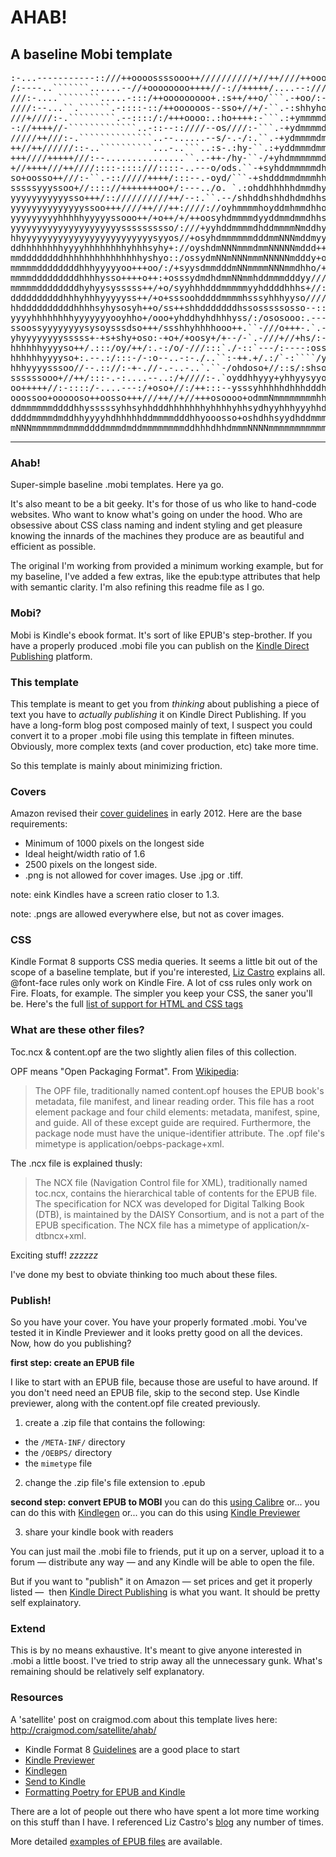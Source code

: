 
AHAB!    
=====
                                  
A baseline Mobi template
------------------------

<pre>
:-...-----------::///++oooossssooo++//////////+//++////++oooosssyhhhhddd
/:----..```````......--//+oooooooo++++//-://+++++/....--:////+/++ssyhhhh
///:-....````````.....-:::/++ooooooooo+.:s++/++o/```.-+oo/:-:://++++++oo
////:--...``.``````.-::::-::/++oooooos--sso+//+/-``.-:shhyho:/+oooo+oooo
///+////:-.`````````.--::::/:/+++oooo:.:ho++++:-```.:+ymmmmdyo+ossssssss
-://++++//-`````````````..-::--::////--os////:-```.-+ydmmmmddyo++oosssss
/////++///:-.``````````````..--......--s/-.-/:.``.-+ydmmmmdmdyh//++ossss
++//++//////::-..``````````...-..```..:s-.:hy-``.:+yddmmmdmmhhh/++oossss
+++////+++++///:--...............``..-++-/hy-``-/+yhdmmmmmmdyho/+oosssss
+//++++///++////::::-::::///::::-..---o/ods.``-+syhddmmmmmdhy+/++++oooss
so+oosso++///:-``.-:://///++++/:::--.-oyd/```-+shdddmmdmmmhhy+oooo+++ssy
sssssyyyssoo+//:::://+++++++oo+/:---../o. `.:ohddhhhhhdmmdhy//+osossssss
yyyyyyyyyyysso+++/:://////////++/--:.``.--/shhddhshhdhdmdhhs:+oosyyyysss
yyyyyyyyyyyyyyssoo+++////++///++:////://oyhmmmmhoyddmhmmdhhoosyyyhyyyyyy
yyyyyyyyyhhhhhyyyyyssooo++/+o++/+/++oosyhdmmmmdyyddmmdmmdhhssyyyyysyyyyy
yyyyyyyyyyyyyyyyyyyyyssssssssso/:///+yyhddmmmmdhddmmmmNmddhyyyyyyyyyyyyy
hhyyyyyyyyyyyyyyyyyyyyyyyyysyyos//+osyhdmmmmmmdddmmNNNmddmyyysssyyyyyyyy
ddhhhhhhhhyyyyhhhhhhhhyhhhsyhy+://oyshdmNNNmmmdmmNNNNNmddd++ossssyyyyyyy
mmddddddddhhhhhhhhhhhhhhhyshyo::/ossydmNNmNNNmmmNNNNNmdddy+ooossssyyyyyy
mmmmmddddddddhhhyyyyyoo+++oo/:/+syysdmmdddmNNmmmmNNNmmdhho/+ooossoooo+oo
mmmmdddddddddhhhhysso++++o++:+osssydmdhdmmNNmmhddmmmdddyy///+/+////////+
mmmmmddddddddhyhyysysssss++/+o/syyhhhdddmmmmmyyhddddhhhs+//:::::-.:://+/
ddddddddddhhhyhhhyyyyyss++/+o+sssoohddddmmmmhsssyhhhyyso/////://++++++++
hhddddddddddhhhhsyhysosyh++o/ss++shhdddddddhssosssssosso--:://+++++//+oo
yyyyhhhhhhhhyyyyyyyooyhho+/ooo+yhddhyhdhhhyss/:/ososooo:.---::::://:::/+
ssoossyyyyyyyysysoysssdso+++/ssshhyhhhhooo++.``-///o+++-.`.--::::::::--:
yhyyyyyyyysssss+-+s+shy+oso:-+o+/+oosy+/+--/-`.-///+//+hs/:-::::/::----:
hhhhhhyyyyso++/.:::/oy/++/:.-:/o/-///:::`./-::`---/:----:oss-.......----
hhhhhhyyyyso+:.--.:/:::-/-:o--..-:-./..``:-++.+/.:/`-:````/yo...````.-..
hhhyyyysssoo//--.:://:-+-.//-.-..-..`.``-/ohdoso+//::s/:shsoh:.-+syyo-`.
ssssssooo+//++/:::-.-:....--..:/+////:-.`oyddhhyyy+yhhyysyyoyyhhhdddo//+
oo+++++//:-::::/-....---:/+oso+//:/++:::--ysssyhhhhhdhhhdddhdmmdmmmh+ooo
ooossoo+oooooso++oosso+++///++//+//+++osoooo+odmmNmmmmmmmmhhhddmmmmddhhh
ddmmmmmmddddhhysssssyhhsyhhdddhhhhhhhyhhhhyhhsydhyyhhhyyyhhdddmdmddddddh
ddddmmmmdmddhhyyyyhdhhhhhddmmmmdddhhyooosso+oshdhhsyydhddmmmmmmmmmmmdhhh
mNNNmmmmmmdmmmddddmmmdmddmmmmmmmmddhhhdhhdmmmNNNNmmmmmmmmmmmmmmmmmmmmddh
</pre>

------------------------------------------------------------------------  

### Ahab! ###

Super-simple baseline .mobi templates. Here ya go. 

It's also meant to be a bit geeky. It's for those of us who like to hand-code 
websites. Who want to know what's going on under the hood. Who are obsessive
about CSS class naming and indent styling and get pleasure knowing the 
innards of the machines they produce are as beautiful and efficient as 
possible. 

The original I'm working from provided a minimum working example, but for my baseline, 
I've added a few extras, like the epub:type attributes that help with semantic clarity. 
I'm also refining this readme file as I go.


### Mobi? ###

Mobi is Kindle's ebook format. It's sort of like EPUB's step-brother. 
If you have a properly produced .mobi file you can publish on the 
[Kindle Direct Publishing](http://kdp.amazon.com) platform. 


### This template ###

This template is meant to get you from *thinking* about publishing a piece of 
text you have to *actually publishing* it on Kindle Direct Publishing. If you 
have a long-form blog post composed mainly of text, I suspect you could 
convert it to a proper .mobi file using this template in fifteen minutes. 
Obviously, more complex texts (and cover production, etc) take more time. 

So this template is mainly about minimizing friction. 


### Covers ###

Amazon revised their [cover guidelines](https://kdp.amazon.com/self-publishing/help?topicId=A2J0TRG6OPX0VM) in early 2012. Here are the base requirements:

- Minimum of 1000 pixels on the longest side 
- Ideal height/width ratio of 1.6 
- 2500 pixels on the longest side. 
- .png is not allowed for cover images. Use .jpg or .tiff. 

note: eink Kindles have a screen ratio closer to 1.3. 

note: .pngs are allowed everywhere else, but not as cover images. 


### CSS ###

Kindle Format 8 supports CSS media queries. It seems a little bit out of the
scope of a baseline template, but if you're interested, [Liz Castro](http://www.pigsgourdsandwikis.com/2012/01/media-queries-for-formatting-poetry-on.html)
explains all. @font-face rules only work on Kindle Fire. A lot of css rules only work on Fire. Floats, for example. The simpler you keep your CSS, the saner you'll be. Here's the full [list of support for HTML and CSS tags](http://www.amazon.com/gp/feature.html?ie=UTF8&docId=1000729901)


### What are these other files? ###

Toc.ncx & content.opf are the two slightly alien files of this collection.

OPF means "Open Packaging Format". From [Wikipedia](http://en.wikipedia.org/wiki/EPUB#Open_Packaging_Format_2.0.1):

> The OPF file, traditionally named content.opf houses the EPUB book's 
> metadata, file manifest, and linear reading order. This file has a 
> root element package and four child elements: metadata, manifest, 
> spine, and guide. All of these except guide are required. Furthermore, 
> the package node must have the unique-identifier attribute. The .opf 
> file's mimetype is application/oebps-package+xml.

The .ncx file is explained thusly: 

> The NCX file (Navigation Control file for XML), traditionally named toc.ncx, 
> contains the hierarchical table of contents for the EPUB file. The specification 
> for NCX was developed for Digital Talking Book (DTB), is maintained by the DAISY 
> Consortium, and is not a part of the EPUB specification. The NCX file has a 
> mimetype of application/x-dtbncx+xml.

Exciting stuff! *zzzzzz*

I've done my best to obviate thinking too much about these files.


### Publish! ###

So you have your cover. You have your properly formated .mobi. You've tested it
in Kindle Previewer and it looks pretty good on all the devices. Now, how do you publishing? 

**first step: create an EPUB file**

I like to start with an EPUB file, because those are useful to have around. If you don't need need an EPUB file, skip to the second step. Use Kindle previewer, along with the content.opf file created previously.

1. create a .zip file that contains the following:
- the ``/META-INF/`` directory
- the ``/OEBPS/`` directory
- the ``mimetype`` file

2. change the .zip file's file extension to .epub

**second step: convert EPUB to MOBI**
you can do this [using Calibre](http://manual.calibre-ebook.com/conversion.html) or...
you can do this with [Kindlegen](http://www.amazon.com/gp/feature.html?docId=1000765211) or...
you can do this using [Kindle Previewer](http://www.amazon.com/gp/feature.html?docId=1000765261)

3. share your kindle book with readers

You can just mail the .mobi file to friends, put it up on a server, upload it 
to a forum — distribute any way — and any Kindle will be able to open the file. 

But if you want to "publish" it on Amazon — set prices and get it properly listed —  then [Kindle Direct Publishing](http://kdp.amazon.com) is what you want. It should be pretty self explainatory.


### Extend ###

This is by no means exhaustive. It's meant to give anyone interested in .mobi a little boost. I've tried to strip away all the unnecessary gunk. What's remaining should be relatively self explanatory.


### Resources ###

A 'satellite' post on craigmod.com about this template lives here:
http://craigmod.com/satellite/ahab/

- Kindle Format 8 [Guidelines](http://www.amazon.com/gp/feature.html?docId=1000729511) are a good place to start
- [Kindle Previewer](http://www.amazon.com/gp/feature.html?ie=UTF8&docId=1000765261)
- [Kindlegen](http://www.amazon.com/gp/feature.html?ie=UTF8&docId=1000765211)
- [Send to Kindle](http://www.amazon.com/gp/feature.html/?docId=1000778781)
- [Formatting Poetry for EPUB and Kindle](http://bencrowder.net/blog/2011/06/formatting-poetry-epub-kindle/)

There are a lot of people out there who have spent a lot more time working on
this stuff than I have. I referenced Liz Castro's [blog](http://www.pigsgourdsandwikis.com/search/label/Kindle/)
any number of times. 

More detailed [examples of EPUB files](https://github.com/IDPF/epub3-samples) are available.







